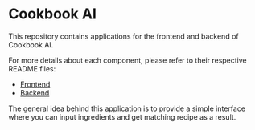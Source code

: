 # Cookbook AI

This repository contains applications for the frontend and backend of Cookbook AI.

For more details about each component, please refer to their respective README files:

- [Frontend](./frontend/README.md)
- [Backend](./backend/README.md)

The general idea behind this application is to provide a simple interface where you can input ingredients and get matching recipe as a result.
